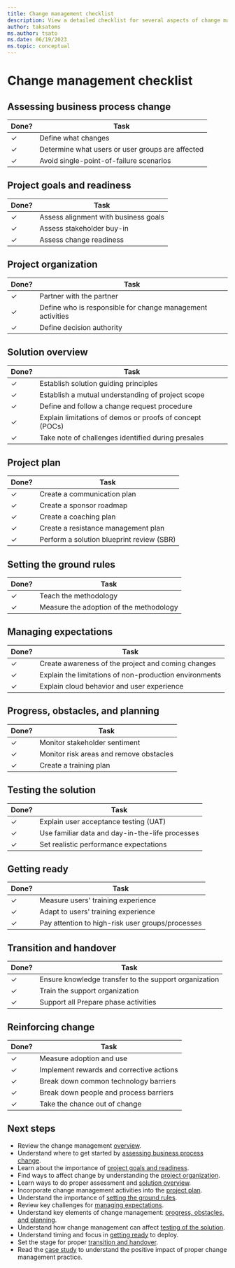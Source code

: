 ```yaml
---
title: Change management checklist
description: View a detailed checklist for several aspects of change management in the creation of an effective Dynamics 365 solution.
author: taksatoms
ms.author: tsato
ms.date: 06/19/2023
ms.topic: conceptual
---
```


# Change management checklist

## Assessing business process change

| Done? | Task |
|---|---|
| &check; | Define what changes |
| &check; | Determine what users or user groups are affected |
| &check; | Avoid single-point-of-failure scenarios |

## Project goals and readiness

| Done? | Task |
|---|---|
| &check; | Assess alignment with business goals |
| &check; | Assess stakeholder buy-in |
| &check; | Assess change readiness |

## Project organization

| Done? | Task |
|---|---|
| &check; | Partner with the partner |
| &check; | Define who is responsible for change management activities |
| &check; | Define decision authority |

## Solution overview

| Done? | Task |
|---|---|
| &check; | Establish solution guiding principles |
| &check; | Establish a mutual understanding of project scope |
| &check; | Define and follow a change request procedure |
| &check; | Explain limitations of demos or proofs of concept (POCs) |
| &check; | Take note of challenges identified during presales |

## Project plan

| Done? | Task |
|---|---|
| &check; | Create a communication plan |
| &check; | Create a sponsor roadmap |
| &check; | Create a coaching plan |
| &check; | Create a resistance management plan |
| &check; | Perform a solution blueprint review (SBR) |

## Setting the ground rules

| Done? | Task |
|---|---|
| &check; | Teach the methodology |
| &check; | Measure the adoption of the methodology |

## Managing expectations

| Done? | Task |
|---|---|
| &check; | Create awareness of the project and coming changes |
| &check; | Explain the limitations of non-production environments |
| &check; | Explain cloud behavior and user experience |

## Progress, obstacles, and planning

| Done? | Task |
|---|---|
| &check; | Monitor stakeholder sentiment |
| &check; | Monitor risk areas and remove obstacles |
| &check; | Create a training plan |

## Testing the solution

| Done? | Task |
|---|---|
| &check; | Explain user acceptance testing (UAT) |
| &check; | Use familiar data and day-in-the-life processes |
| &check; | Set realistic performance expectations |

## Getting ready

| Done? | Task |
|---|---|
| &check; | Measure users' training experience |
| &check; | Adapt to users' training experience |
| &check; | Pay attention to high-risk user groups/processes |

## Transition and handover

| Done? | Task |
|---|---|
| &check; | Ensure knowledge transfer to the support organization |
| &check; | Train the support organization |
| &check; | Support all Prepare phase activities |

## Reinforcing change

| Done? | Task |
|---|---|
| &check; | Measure adoption and use |
| &check; | Implement rewards and corrective actions |
| &check; | Break down common technology barriers |
| &check; | Break down people and process barriers |
| &check; | Take the chance out of change |

## Next steps

- Review the change management [overview](change-management.md).
- Understand where to get started by [assessing business process change](change-management-assessing-business-process-change.md).
- Learn about the importance of [project goals and readiness](change-management-project-goals-readiness.md).
- Find ways to affect change by understanding the [project organization](change-management-project-organization.md).
- Learn ways to do proper assessment and [solution overview](change-management-solution-overiew.md).
- Incorporate change management activities into the [project plan](change-management-project-plan.md).
- Understand the importance of [setting the ground rules](change-management-set-ground-rules.md).
- Review key challenges for [managing expectations](change-management-manage-expectations.md).
- Understand key elements of change management: [progress, obstacles, and planning](change-management-progress-obstacles-planning.md).
- Understand how change management can affect [testing of the solution](change-management-test-solution.md).
- Understand timing and focus in [getting ready](change-management-get-ready.md) to deploy.
- Set the stage for proper [transition and handover](change-management-transition-handover.md).
- Read the [case study](change-management-case-study.md) to understand the positive impact of proper change management practice.
